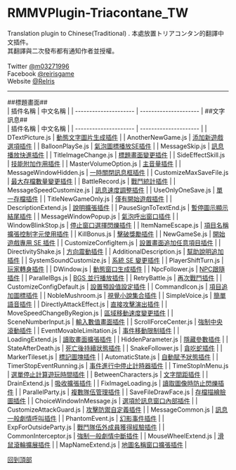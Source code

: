 # RMMVPlugin-Triacontane_TW
Translation plugin to Chinese(Traditional) .
本處放置トリアコンタン的翻譯中文插件。<br>
其翻譯與二次發布都有通知作者並授權。<br>
<br>
Twitter [@m03271996](https://twitter.com/m03271996)<br>
Facebook [@reirisgame](https://www.facebook.com/reirisgame/)<br>
Website [@ReIris](https://m03271996.wixsite.com/reirisgame)<br>
* * *
##標題畫面##<br>
| 插件名稱               | 中文名稱              |
| --------------------- | --------------------- |
##文字訊息##<br>
| 插件名稱               | 中文名稱              |
| --------------------- | --------------------- |
| DTextPicture.js       | [動態文字圖片生成插件](https://github.com/mr099985/RMMVPlugin-Triacontane/blob/master/DTextPicture.js)    |
| AnotherNewGame.js     | [添加新遊戲選項插件](https://github.com/mr099985/RMMVPlugin-Triacontane/blob/master/AnotherNewGame.js)     |
| BalloonPlaySe.js     | [氣泡圖標播放SE插件](https://github.com/mr099985/RMMVPlugin-Triacontane/blob/master/BalloonPlaySe.js)     |
| MessageSkip.js    | [訊息播放快進插件](https://github.com/mr099985/RMMVPlugin-Triacontane/blob/master/MessageSkip.js)     |
| TitleImageChange.js    | [標題畫面變更插件](https://github.com/mr099985/RMMVPlugin-Triacontane/blob/master/TitleImageChange.js)     |
| SideEffectSkill.js    | [技能附加作用插件](https://github.com/mr099985/RMMVPlugin-Triacontane/blob/master/SideEffectSkill.js)     |
| MasterVolumeOption.js   | [主音量插件](https://github.com/mr099985/RMMVPlugin-Triacontane/blob/master/MasterVolumeOption.js)     |
| MessageWindowHidden.js   | [一時關閉訊息框插件](https://github.com/mr099985/RMMVPlugin-Triacontane/blob/master/MessageWindowHidden.js)     |
| CustomizeMaxSaveFile.js   | [最大存檔數量變更插件](https://github.com/mr099985/RMMVPlugin-Triacontane/blob/master/CustomizeMaxSaveFile.js)     |
| BattleRecord.js   | [戰鬥統計插件](https://github.com/mr099985/RMMVPlugin-Triacontane/blob/master/BattleRecord.js)     |
| MessageSpeedCustomize.js   | [訊息速度調整插件](https://github.com/mr099985/RMMVPlugin-Triacontane/blob/master/MessageSpeedCustomize.js)     |
| UseOnlyOneSave.js   | [單一存檔插件](https://github.com/mr099985/RMMVPlugin-Triacontane/blob/master/UseOnlyOneSave.js)     |
| TitleNewGameOnly.js   | [僅有開始遊戲插件](https://github.com/mr099985/RMMVPlugin-Triacontane/blob/master/TitleNewGameOnly.js)     |
| DescriptionExtend.js   | [說明擴張插件](https://github.com/mr099985/RMMVPlugin-Triacontane/blob/master/DescriptionExtend.js)     |
| PauseSignToTextEnd.js   | [暫停圖示顯示結尾插件](https://github.com/mr099985/RMMVPlugin-Triacontane/blob/master/PauseSignToTextEnd.js)     |
| MessageWindowPopup.js   | [氣泡呼出窗口插件](https://github.com/mr099985/RMMVPlugin-Triacontane/blob/master/MessageWindowPopup.js)     |
| WindowBlinkStop.js   | [停止窗口選擇閃爍插件](https://github.com/mr099985/RMMVPlugin-Triacontane/blob/master/WindowBlinkStop.js)     |
| ItemNameEscape.js   | [項目名稱擴張控制字元使用插件](https://github.com/mr099985/RMMVPlugin-Triacontane/blob/master/ItemNameEscape.js)     |
| KillBonus.js   | [擊破獎勵插件](https://github.com/mr099985/RMMVPlugin-Triacontane/blob/master/KillBonus.js)     |
| NewGameSe.js   | [開始遊戲專用 SE 插件](https://github.com/mr099985/RMMVPlugin-Triacontane/blob/master/NewGameSe.js)     |
| CustomizeConfigItem.js   | [設置畫面追加任意項目插件](https://github.com/mr099985/RMMVPlugin-Triacontane/blob/master/CustomizeConfigItem.js)     |
| DirectivityShake.js   | [方向震動插件](https://github.com/mr099985/RMMVPlugin-Triacontane/blob/master/DirectivityShake.js)     |
| AdditionalDescription.js   | [幫助說明追加插件](https://github.com/mr099985/RMMVPlugin-Triacontane/blob/master/AdditionalDescription.js)     |
| SystemSoundCustomize.js   | [系統 SE 變更插件](https://github.com/mr099985/RMMVPlugin-Triacontane/blob/master/SystemSoundCustomize.js)     |
| PlayerShiftTurn.js   | [玩家轉身插件](https://github.com/mr099985/RMMVPlugin-Triacontane/blob/master/PlayerShiftTurn.js)     |
| DWindow.js   | [動態窗口生成插件](https://github.com/mr099985/RMMVPlugin-Triacontane/blob/master/DWindow.js)     |
| NpcFollower.js   | [NPC跟隨插件](https://github.com/mr099985/RMMVPlugin-Triacontane/blob/master/NpcFollower.js)     |
| ParallelBgs.js   | [BGS 並行播放插件](https://github.com/mr099985/RMMVPlugin-Triacontane/blob/master/ParallelBgs.js)     |
| RetryBattle.js   | [再次戰鬥插件](https://github.com/mr099985/RMMVPlugin-Triacontane/blob/master/RetryBattle.js)     |
| CustomizeConfigDefault.js   | [設置預設值設定插件](https://github.com/mr099985/RMMVPlugin-Triacontane/blob/master/CustomizeConfigDefault.js)     |
| CommandIcon.js   | [項目追加圖標插件](https://github.com/mr099985/RMMVPlugin-Triacontane/blob/master/CommandIcon.js)     |
| NobleMushroom.js   | [視覺小說集合插件](https://github.com/mr099985/RMMVPlugin-Triacontane/blob/master/NobleMushroom.js)     |
| SimpleVoice.js   | [簡單語音插件](https://github.com/mr099985/RMMVPlugin-Triacontane/blob/master/SimpleVoice.js)     |
| DirectlyAttackEffect.js   | [直接攻擊演出插件](https://github.com/mr099985/RMMVPlugin-Triacontane/blob/master/DirectlyAttackEffect.js)     |
| MoveSpeedChangeByRegion.js   | [區域移動速度變更插件](https://github.com/mr099985/RMMVPlugin-Triacontane/blob/master/MoveSpeedChangeByRegion.js)     |
| SceneNumberInput.js   | [輸入數值畫面插件](https://github.com/mr099985/RMMVPlugin-Triacontane/blob/master/SceneNumberInput.js)     |
| ScrollForceCenter.js   | [強制中央滾動插件](https://github.com/mr099985/RMMVPlugin-Triacontane/blob/master/ScrollForceCenter.js)     |
|  EventMovableLimitation.js   | [事件移動限制插件](https://github.com/mr099985/RMMVPlugin-Triacontane/blob/master/EventMovableLimitation.js)     |
|  LoadingExtend.js   | [讀取畫面擴張插件](https://github.com/mr099985/RMMVPlugin-Triacontane/blob/master/LoadingExtend.js)     |
|  HiddenParameter.js   | [隱藏參數插件](https://github.com/mr099985/RMMVPlugin-Triacontane/blob/master/HiddenParameter.js)     |
|  StateAfterDeath.js   | [死亡後持續狀態插件](https://github.com/mr099985/RMMVPlugin-Triacontane/blob/master/StateAfterDeath.js)     |
|  SnakeFollower.js   | [貪吃蛇插件](https://github.com/mr099985/RMMVPlugin-Triacontane/blob/master/SnakeFollower.js)     |
|  MarkerTileset.js   | [標記圖塊插件](https://github.com/mr099985/RMMVPlugin-Triacontane/blob/master/MarkerTileset.js)     |
|  AutomaticState.js   | [自動賦予狀態插件](https://github.com/mr099985/RMMVPlugin-Triacontane/blob/master/AutomaticState.js)     |
|  TimerStopEventRunning.js   | [事件進行中停止計時器插件](https://github.com/mr099985/RMMVPlugin-Triacontane/blob/master/TimerStopEventRunning.js)     |
|  TimeStopInMenu.js   | [選單停止計算遊玩時間插件](https://github.com/mr099985/RMMVPlugin-Triacontane/blob/master/TimeStopInMenu.js)     |
|  BetweenCharacters.js   | [文字間距插件](https://github.com/mr099985/RMMVPlugin-Triacontane/blob/master/BetweenCharacters.js)     |
|  DrainExtend.js   | [吸收擴張插件](https://github.com/mr099985/RMMVPlugin-Triacontane/blob/master/DrainExtend.js)     |
|  FixImageLoading.js   | [讀取圖像時防止閃爍插件](https://github.com/mr099985/RMMVPlugin-Triacontane/blob/master/FixImageLoading.js)     |
|  ParallelParty.js   | [複數隊伍管理插件](https://github.com/mr099985/RMMVPlugin-Triacontane/blob/master/ParallelParty.js)     |
|  SaveFileDrawFace.js   | [存檔描繪臉圖插件](https://github.com/mr099985/RMMVPlugin-Triacontane/blob/master/SaveFileDrawFace.js)     |
|  ChoiceWindowInMessage.js   | [選項於訊息窗口內部插件](https://github.com/mr099985/RMMVPlugin-Triacontane/blob/master/ChoiceWindowInMessage.js)     |
|  CustomizeAttackGuard.js   | [攻擊防禦自定義插件](https://github.com/mr099985/RMMVPlugin-Triacontane/blob/master/CustomizeAttackGuard.js)     |
|  MessageCommon.js   | [訊息一般劇情呼叫插件](https://github.com/mr099985/RMMVPlugin-Triacontane/blob/master/MessageCommon.js)     |
|  PhantomEvent.js   | [幻影事件插件](https://github.com/mr099985/RMMVPlugin-Triacontane/blob/master/PhantomEvent.js)     |
|  ExpForOutsideParty.js   | [戰鬥隊伍外成員獲得經驗插件](https://github.com/mr099985/RMMVPlugin-Triacontane/blob/master/ExpForOutsideParty.js)     |
|  CommonInterceptor.js   | [強制一般劇情中斷插件](https://github.com/mr099985/RMMVPlugin-Triacontane/blob/master/CommonInterceptor.js)     |
|  MouseWheelExtend.js   | [滑鼠滾輪擴展插件](https://github.com/mr099985/RMMVPlugin-Triacontane/blob/master/CommonInterceptor.js)     |
|  MapNameExtend.js   | [地圖名稱窗口擴張插件](https://github.com/mr099985/RMMVPlugin-Triacontane/blob/master/MapNameExtend.js)     |

[回到頂部](#readme)
